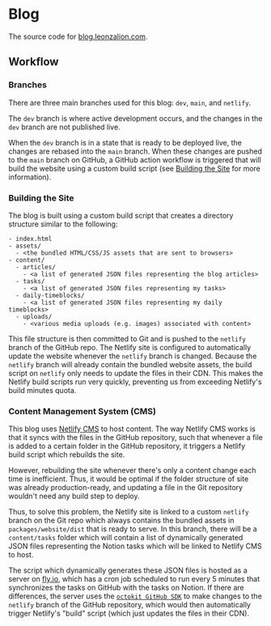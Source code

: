 # Blog

The source code for [blog.leonzalion.com](https://blog.leonzalion.com).

## Workflow

### Branches

There are three main branches used for this blog: `dev`, `main`, and `netlify`.

The `dev` branch is where active development occurs, and the changes in the `dev` branch are not published live.

When the `dev` branch is in a state that is ready to be deployed live, the changes are rebased into the `main` branch. When these changes are pushed to the `main` branch on GitHub, a GitHub action workflow is triggered that will build the website using a custom build script (see [Building the Site](#building-the-site) for more information).

### Building the Site

The blog is built using a custom build script that creates a directory structure similar to the following:

```text
- index.html
- assets/
  - <the bundled HTML/CSS/JS assets that are sent to browsers>
- content/
  - articles/
    - <a list of generated JSON files representing the blog articles>
  - tasks/
    - <a list of generated JSON files representing my tasks>
  - daily-timeblocks/
    - <a list of generated JSON files representing my daily timeblocks>
  - uploads/
    - <various media uploads (e.g. images) associated with content>
```

This file structure is then committed to Git and is pushed to the `netlify` branch of the GitHub repo. The Netlify site is configured to automatically update the website whenever the `netlify` branch is changed. Because the `netlify` branch will already contain the bundled website assets, the build script on `netlify` only needs to update the files in their CDN. This makes the Netlify build scripts run very quickly, preventing us from exceeding Netlify's build minutes quota.

### Content Management System (CMS)

This blog uses [Netlify CMS](https://www.netlifycms.org) to host content. The way Netlify CMS works is that it syncs with the files in the GitHub repository, such that whenever a file is added to a certain folder in the GitHub repository, it triggers a Netlify build script which rebuilds the site.

However, rebuilding the site whenever there's only a content change each time is inefficient. Thus, it would be optimal if the folder structure of site was already production-ready, and updating a file in the Git repository wouldn't need any build step to deploy.

Thus, to solve this problem, the Netlify site is linked to a custom `netlify` branch on the Git repo which always contains the bundled assets in `packages/website/dist` that is ready to serve. In this branch, there will be a `content/tasks` folder which will contain a list of dynamically generated JSON files representing the Notion tasks which will be linked to Netlify CMS to host.

The script which dynamically generates these JSON files is hosted as a server on [fly.io](https://fly.io), which has a cron job scheduled to run every 5 minutes that synchronizes the tasks on GitHub with the tasks on Notion. If there are differences, the server uses the [`octokit GitHub SDK`](https://npm.im/octokit) to make changes to the `netlify` branch of the GitHub repository, which would then automatically trigger Netlify's "build" script (which just updates the files in their CDN).
